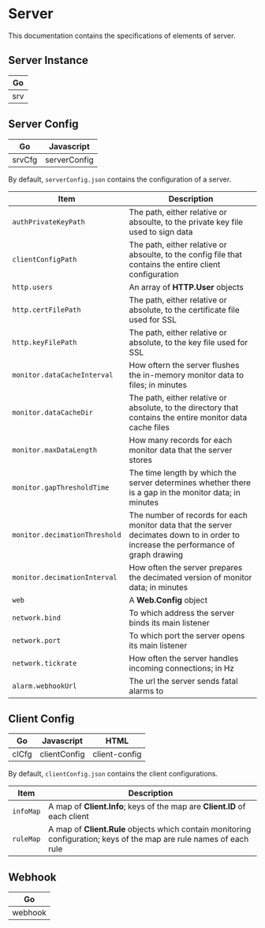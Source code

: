 # Server

This documentation contains the specifications of elements of server.


## Server Instance

|Go|
|-|
|srv|

## Server Config

|Go|Javascript|
|-|-|
|srvCfg|serverConfig|

By default, `serverConfig.json` contains the configuration of a server.

|Item|Description|
|-|-|
|`authPrivateKeyPath`|The path, either relative or absoulte, to the private key file used to sign data|
|`clientConfigPath`|The path, either relative or absoulte, to the config file that contains the entire client configuration|
|`http.users`|An array of **HTTP.User** objects|
|`http.certFilePath`|The path, either relative or absolute, to the certificate file used for SSL|
|`http.keyFilePath`|The path, either relative or absolute, to the key file used for SSL|
|`monitor.dataCacheInterval`|How oftern the server flushes the in-memory monitor data to files; in minutes|
|`monitor.dataCacheDir`|The path, either relative or absolute, to the directory that contains the entire monitor data cache files|
|`monitor.maxDataLength`|How many records for each monitor data that the server stores|
|`monitor.gapThresholdTime`|The time length by which the server determines whether there is a gap in the monitor data; in minutes|
|`monitor.decimationThreshold`|The number of records for each monitor data that the server decimates down to in order to increase the performance of graph drawing|
|`monitor.decimationInterval`|How often the server prepares the decimated version of monitor data; in minutes|
|`web`|A **Web.Config** object|
|`network.bind`|To which address the server binds its main listener|
|`network.port`|To which port the server opens its main listener|
|`network.tickrate`|How often the server handles incoming connections; in Hz|
|`alarm.webhookUrl`|The url the server sends fatal alarms to|


## Client Config

|Go|Javascript|HTML|
|-|-|-|
|clCfg|clientConfig|client-config|

By default, `clientConfig.json` contains the client configurations.

|Item|Description|
|-|-|
|`infoMap`|A map of **Client.Info**; keys of the map are **Client.ID** of each client|
|`ruleMap`|A map of **Client.Rule** objects which contain monitoring configuration; keys of the map are rule names of each rule|


## Webhook

|Go|
|-|
|webhook|